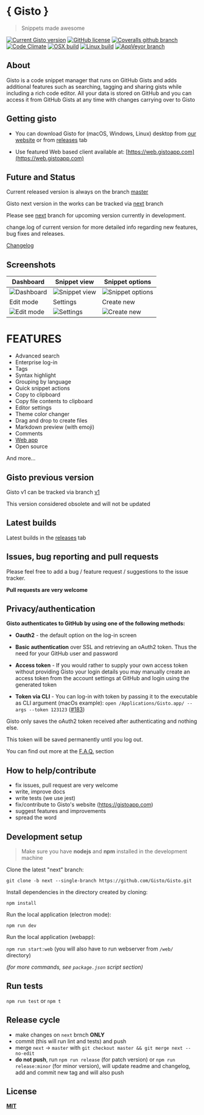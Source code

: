 # { Gisto } 

> Snippets made awesome

[![Current Gisto version](https://img.shields.io/badge/version-v1.9.95-blue.svg?colorB=3F84A8&style=flat-square)](https://github.com/Gisto/Gisto)
[![GitHub license](https://img.shields.io/github/license/Gisto/Gisto.svg?style=flat-square)](https://github.com/Gisto/Gisto/blob/master/LICENSE)
[![Coveralls github branch](https://img.shields.io/coveralls/github/Gisto/Gisto/next.svg?style=flat-square)](https://coveralls.io/github/Gisto/Gisto)
[![Code Climate](https://img.shields.io/codeclimate/maintainability-percentage/Gisto/Gisto.svg?style=flat-square)](https://codeclimate.com/github/Gisto/Gisto)
[![OSX build](https://travis-badge-per-job.herokuapp.com/?repo=Gisto/Gisto&job=1&style=flat-square&label=OSX%20build)](https://travis-ci.org/Gisto/Gisto)
[![Linux build](https://travis-badge-per-job.herokuapp.com/?repo=Gisto/Gisto&job=2&style=flat-square&label=Linux%20build)](https://travis-ci.org/Gisto/Gisto)
[![AppVeyor branch](https://img.shields.io/appveyor/ci/sanusart/Gisto/next.svg?style=flat-square&label=Windows%20build&colorB=green)](https://ci.appveyor.com/project/sanusart/gisto)


## About

Gisto is a code snippet manager that runs on GitHub Gists and adds additional features such as searching, tagging and sharing gists while including a rich code editor. 
All your data is stored on GitHub and you can access it from GitHub Gists at any time with changes carrying over to Gisto

## Getting gisto

- You can download Gisto for (macOS, Windows, Linux) desktop from [our website](https://www.gistoapp.com/) or from [releases](https://github.com/Gisto/Gisto/releases) tab

- Use featured Web based client available at: [https://web.gistoapp.com](https://web.gistoapp.com) 

## Future and Status

Current released version is always on the branch [master]([next](https://github.com/Gisto/Gisto/tree/master))

Gisto next version in the works can be tracked via [next](https://github.com/Gisto/Gisto/tree/next) branch

Please see [next](https://github.com/Gisto/Gisto/tree/next) branch for upcoming version currently in development.

change.log of current version for more detailed info regarding new features, bug fixes and releases.

[Changelog](https://github.com/Gisto/Gisto/blob/master/CHANGELOG.md)

## Screenshots

| Dashboard                                  | Snippet view                                  | Snippet options                                  |
|--------------------------------------------|-----------------------------------------------|--------------------------------------------------|
| ![Dashboard](https://imgur.com/Jx8Tc9s.png) | ![Snippet view](https://imgur.com/OwseykV.png) | ![Snippet options](https://imgur.com/yiEJRNt.png) |
| Edit mode                                  | Settings                                      | Create new                                       |
| ![Edit mode](https://imgur.com/JtUCsfI.png) | ![Settings](https://imgur.com/1yliYhR.png)     | ![Create new](https://imgur.com/aoW5V8E.png)      |

# FEATURES

* Advanced search
* Enterprise log-in
* Tags
* Syntax highlight
* Grouping by language
* Quick snippet actions
* Copy to clipboard
* Copy file contents to clipboard
* Editor settings
* Theme color changer
* Drag and drop to create files
* Markdown preview (with emoji)
* Comments
* [Web app](https://web.gistoapp.com)
* Open source

And more...

## Gisto previous version

Gisto v1 can be tracked via branch [v1](https://github.com/Gisto/Gisto/tree/v1)

This version considered obsolete and will not be updated

## Latest builds

Latest builds in the [releases](https://github.com/Gisto/Gisto/releases) tab

## Issues, bug reporting and pull requests

Please feel free to add a bug / feature request / suggestions to the issue tracker.

**Pull requests are very welcome**

## Privacy/authentication

**Gisto authenticates to GitHub by using one of the following methods:**

- **Oauth2** - the default option on the log-in screen

- **Basic authentication** over SSL and retrieving an oAuth2 token. Thus the need for your GitHub user and password

- **Access token** - If you would rather to supply your own access token without providing Gisto your login details you may manually create an access token from the account settings at GitHub and login using the generated token 

- **Token via CLI** - You can log-in with token by passing it to the executable as CLI argument (macOs example): `open /Applications/Gisto.app/ --args --token 123123` ([#183](https://github.com/Gisto/Gisto/issues/183))

Gisto only saves the oAuth2 token received after authenticating and nothing else.

This token will be saved permanently until you log out.

You can find out more at the [F.A.Q.](http://www.gistoapp.com/faq/) section

## How to help/contribute

- fix issues, pull request are very welcome
- write, improve docs
- write tests (we use jest)
- fix/contribute to Gisto's website (https://gistoapp.com)
- suggest features and improvements
- spread the word

## Development setup 

> Make sure you  have **nodejs** and **npm** installed in the development machine

Clone the latest "next" branch:

`git clone -b next --single-branch https://github.com/Gisto/Gisto.git`

Install dependencies in the directory created by cloning:

`npm install`

Run the local application (electron mode):

`npm run dev`

Run the local application (webapp):

`npm run start:web` (you will also have to run webserver from `/web/` directory)

_(for more commands, see `package.json` script section)_

## Run tests

`npm run test` or `npm t`

## Release cycle

- make changes on `next` brnch **ONLY**
- commit (this will run lint and tests) and push
- merge `next` -> `master` with `git checkout master && git merge next --no-edit`
- **do not push**, run `npm run release` (for patch version) or `npm run release:minor` (for minor version), will update readme and changelog, add and commit new tag and will also push

## License

[**MIT**](https://github.com/Gisto/Gisto/blob/master/LICENSE)
